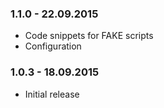 ### 1.1.0 - 22.09.2015
* Code snippets for FAKE scripts
* Configuration

### 1.0.3 - 18.09.2015
* Initial release
